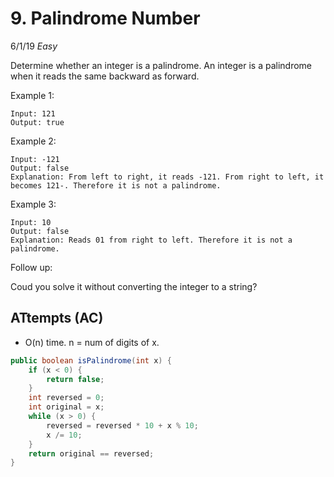 # 9. Palindrome Number
6/1/19
*Easy*

Determine whether an integer is a palindrome. An integer is a palindrome when it reads the same backward as forward.

Example 1:
```
Input: 121
Output: true
```
Example 2:
```
Input: -121
Output: false
Explanation: From left to right, it reads -121. From right to left, it becomes 121-. Therefore it is not a palindrome.
```
Example 3:
```
Input: 10
Output: false
Explanation: Reads 01 from right to left. Therefore it is not a palindrome.
```
Follow up:

Coud you solve it without converting the integer to a string?

## ATtempts (AC)
- O(n) time. n = num of digits of x.
```Java
public boolean isPalindrome(int x) {
    if (x < 0) {
        return false;
    }
    int reversed = 0;
    int original = x;
    while (x > 0) {
        reversed = reversed * 10 + x % 10;
        x /= 10;
    }
    return original == reversed;
}
```
